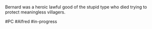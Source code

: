 Bernard was a heroic lawful good of the stupid type who died trying to protect meaningless villagers. 

#PC #Alfred #in-progress 
